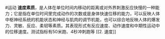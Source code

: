 #运动 
**速度素质**，是人体在单位时间内移动的距离或对外界刺激反应快慢的一种能力；它是指在单位时间里完成动作的次数或是身体快速位移的能力，可以反映人体中枢神经系统的机能状态和神经与肌肉的调节机能，也可以综合地反映人体的爆发力、灵敏、反应、柔韧等素质。其表现形式有反应速度、动作速度和中期性运动中的位移速度。测试指标有50米跑、4秒冲刺跑等
[[2. 速度]]